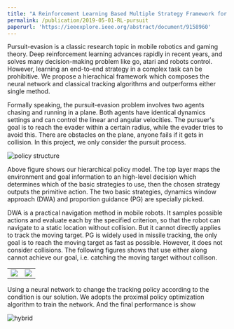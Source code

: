 ```yaml
---
title: "A Reinforcement Learning Based Multiple Strategy Framework for Tracking a Moving Target"
permalink: /publication/2019-05-01-RL-pursuit
paperurl: 'https://ieeexplore.ieee.org/abstract/document/9158960'
---
```


Pursuit-evasion is a classic research topic in mobile robotics and gaming theory. Deep reinforcement learning advances rapidly in recent years, and solves many decision-making problem like go, atari and robots control. However, learning an end-to-end strategy in a complex task can be prohibitive. We propose a hierachical framework which composes the neural network and classical tracking algorithms and outperforms either single method.

Formally speaking, the pursuit-evasion problem involves two agents chasing and running in a plane. Both agents have identical dynamics settings and can control the linear and angular velocities. The pursuer's goal is to reach the evader within a certain radius, while the evader tries to avoid this. There are obstacles on the plane, anyone fails if it gets in collision. In this project, we only consider the pursuit process.

![policy structure](https://sldai.github.io/images/RL_pursuit/hierachical_structure.png)

Above figure shows our hierarchical policy model. The top layer maps the environment and goal information to an high-level decision which determines which of the basic strategies to use, then the chosen strategy outputs the primitive action. The two basic strategies, dynamics window approach (DWA) and proportion guidance (PG) are specially picked.

DWA is a practical navigation method in mobile robots. It samples possible actions and evaluate each by the specified criterion, so that the robot can navigate to a static location without collision. But it cannot directly applies to track the moving target. PG is widely used in missile tracking, the only goal is to reach the moving target as fast as possible. However, it does not consider collisions. The following figures shows that use either along cannot achieve our goal, i.e. catching the moving target without collison.

<table>
<tbody>
  <tr>
    <td><img src="https://sldai.github.io/images/RL_pursuit/dwa_fail.png"></td>
    <td><img src="https://sldai.github.io/images/RL_pursuit/pg_fail.png"></td>
  </tr>
</tbody>
</table>

Using a neural network to change the tracking policy according to the condition is our solution. We adopts the proximal policy optimization algorithm to train the network. And the final performance is show

![hybrid](https://sldai.github.io/images/RL_pursuit/hybrid_mine.gif)


